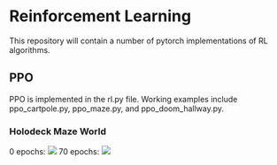 # Reinforcement Learning
This repository will contain a number of pytorch implementations of RL algorithms.
## PPO
PPO is implemented in the rl.py file. Working examples include ppo_cartpole.py,
ppo_maze.py, and ppo_doom_hallway.py.
### Holodeck Maze World
0 epochs:
![](gifs/holodeck0.gif)
70 epochs:
![](gifs/holodeck70.gif)
